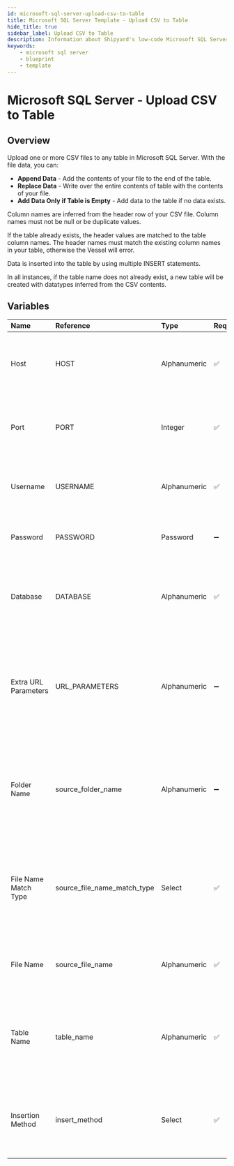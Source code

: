 ```yaml
---
id: microsoft-sql-server-upload-csv-to-table
title: Microsoft SQL Server Template - Upload CSV to Table
hide_title: true
sidebar_label: Upload CSV to Table
description: Information about Shipyard's low-code Microsoft SQL Server Upload CSV to Table blueprint. Upload a CSV file to any table in Microsoft SQL Server. With the file data, you can create a new table, overwrite the existing table, or append to the end of the table.
keywords:
    - microsoft sql server
    - blueprint
    - template
---
```


# Microsoft SQL Server - Upload CSV to Table

## Overview

Upload one or more CSV files to any table in Microsoft SQL Server. With the file data, you can:
- **Append Data** - Add the contents of your file to the end of the table.
- **Replace Data** - Write over the entire contents of table with the contents of your file.
- **Add Data Only if Table is Empty** - Add data to the table if no data exists.

Column names are inferred from the header row of your CSV file. Column names must not be null or be duplicate values.

If the table already exists, the header values are matched to the table column names. The header names must match the existing column names in your table, otherwise the Vessel will error.

Data is inserted into the table by using multiple INSERT statements.

In all instances, if the table name does not already exist, a new table will be created with datatypes inferred from the CSV contents.



## Variables

| Name | Reference | Type | Required | Default | Options | Description |
|:---|:---|:---|:---|:---|:---|:---|
| Host | HOST | Alphanumeric | :white_check_mark: | - | - | The domain or the IP address of the database you want to connect to. |
| Port | PORT | Integer | :white_check_mark: | 1433 | - | Number for the database port to connect to. Defaults to 1433. |
| Username | USERNAME | Alphanumeric | :white_check_mark: | - | - | Name of the user to connect to the database with. |
| Password | PASSWORD | Password | :heavy_minus_sign: | - | - | Password associated to the provided username. |
| Database | DATABASE | Alphanumeric | :white_check_mark: | - | - | Name of the database in the Microsoft SQL Server to connect to. |
| Extra URL Parameters | URL_PARAMETERS | Alphanumeric | :heavy_minus_sign: | - | - | Extra parameters that will be placed at the end of the connection string, after the &#34;?&#34;. Must be separated by &#34;&amp;&#34;. |
| Folder Name | source_folder_name | Alphanumeric | :heavy_minus_sign: |  | - | Folder where the file to upload can be found. Leaving blank will search in the current working directory. |
| File Name Match Type | source_file_name_match_type | Select | :white_check_mark: | exact_match | `Exact Match`, `Regex Match` | Determines if the text in &#34;File Name&#34; will match exactly to a single file, or use regex to match to multiple files. |
| File Name | source_file_name | Alphanumeric | :white_check_mark: | - | - | The file name that contains the data you want uploaded. |
| Table Name | table_name | Alphanumeric | :white_check_mark: | - | - | Name of the table where you want data inserted. If the table doesn&#39;t already exist, it will be created. |
| Insertion Method | insert_method | Select | :white_check_mark: | append | `Append Data`, `Replace Data`, `Add Data Only if Table is Empty` | Determines how the data in your file will be added into the target table. |


